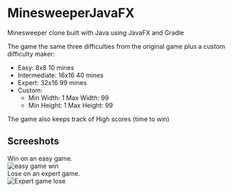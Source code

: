 # MinesweeperJavaFX
Minesweeper clone built with Java using JavaFX and Gradle

The game the same three difficulties from the original game plus a custom difficulty maker:

- Easy:         8x8 10 mines
- Intermediate: 16x16 40 mines
- Expert:       32x16 99 mines
- Custom:
  - Min Width:  1 Max Width:  99
  - Min Height: 1 Max Height: 99
  
The game also keeps track of High scores (time to win)

## Screeshots
Win on an easy game.\
<img src="https://i.imgur.com/8sSrfpq.png" alt="easy game win"/>\
Lose on an expert game.\
<img src="https://i.imgur.com/KmTtp30.png" alt="Expert game lose"/>
